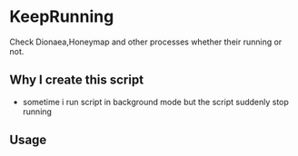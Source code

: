 KeepRunning
===========

Check Dionaea,Honeymap and other processes whether their running or not. 


Why I create this script
------------------------

- sometime i run script in background mode but the script suddenly stop running



Usage
-----





